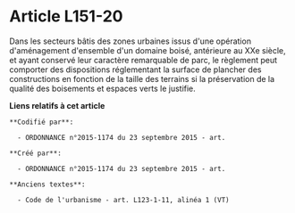 # Article L151-20

Dans les secteurs bâtis des zones urbaines issus d'une opération d'aménagement d'ensemble d'un domaine boisé, antérieure au
XXe siècle, et ayant conservé leur caractère remarquable de parc, le règlement peut comporter des dispositions réglementant
la surface de plancher des constructions en fonction de la taille des terrains si la préservation de la qualité des
boisements et espaces verts le justifie.

**Liens relatifs à cet article**

	**Codifié par**:

	  - ORDONNANCE n°2015-1174 du 23 septembre 2015 - art.

	**Créé par**:

	  - ORDONNANCE n°2015-1174 du 23 septembre 2015 - art.

	**Anciens textes**:

	  - Code de l'urbanisme - art. L123-1-11, alinéa 1 (VT)
